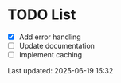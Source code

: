 # TODO List

- [x] Add error handling
- [ ] Update documentation
- [ ] Implement caching

Last updated: 2025-06-19 15:32
